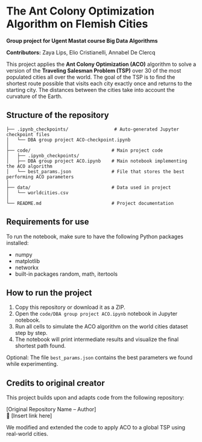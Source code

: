 # The Ant Colony Optimization Algorithm on Flemish Cities
**Group project for Ugent Mastat course Big Data Algorithms**

**Contributors:** Zaya Lips, Elio Cristianelli, Annabel De Clercq

This project applies the **Ant Colony Optimization (ACO)** algorithm to solve a version of the **Traveling Salesman Problem (TSP)** over 30 of the most populated cities all over the world. The goal of the TSP is to find the shortest route possible that visits each city exactly once and returns to the starting city. The distances between the cities take into account the curvature of the Earth.

## Structure of the repository
```
├── .ipynb_checkpoints/                 # Auto-generated Jupyter checkpoint files
│   └── DBA group project ACO-checkpoint.ipynb
│
├── code/                              # Main project code
│   ├── .ipynb_checkpoints/            
│   ├── DBA group project ACO.ipynb    # Main notebook implementing the ACO algorithm
│   └── best_params.json               # File that stores the best performing ACO parameters
│
├── data/                              # Data used in project
│   └── worldcities.csv                
│
└── README.md                          # Project documentation
```

## Requirements for use
To run the notebook, make sure to have the following Python packages installed:
- numpy
- matplotlib
- networkx
- built-in packages random, math, itertools

## How to run the project
1. Copy this repository or download it as a ZIP.
2. Open the `code/DBA group project ACO.ipynb` notebook in Jupyter notebook.
3. Run all cells to simulate the ACO algorithm on the world cities dataset step by step.
4. The notebook will print intermediate results and visualize the final shortest path found.

Optional: The file `best_params.json` contains the best parameters we found while experimenting.

## Credits to original creator
This project builds upon and adapts code from the following repository:

[Original Repository Name – Author]  
🔗 [Insert link here]

We modified and extended the code to apply ACO to a global TSP using real-world cities.
